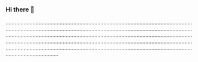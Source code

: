 ### Hi there 👋

...............................................................................................................................................................................................................................................................................................................................................................................................................................................................................................................................................................................................................................................................................